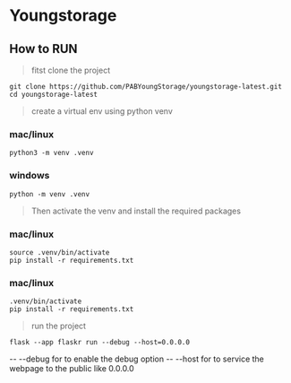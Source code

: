 # Youngstorage

## How to RUN

> fitst clone the project
```
git clone https://github.com/PABYoungStorage/youngstorage-latest.git
cd youngstorage-latest
```

> create a virtual env using python venv

### mac/linux
```
python3 -m venv .venv
```

### windows
```
python -m venv .venv
```

> Then activate the venv and install the required packages

### mac/linux
```
source .venv/bin/activate
pip install -r requirements.txt
```

### mac/linux
```
.venv/bin/activate
pip install -r requirements.txt
```

> run the project
```
flask --app flaskr run --debug --host=0.0.0.0
```
-- --debug for to enable the debug option
-- --host for to service the webpage to the public like 0.0.0.0